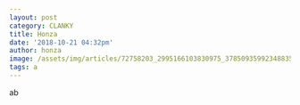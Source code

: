 ```yaml
---
layout: post
category: CLANKY
title: Honza
date: '2018-10-21 04:32pm'
author: honza
image: /assets/img/articles/72758203_2995166103830975_3785093599234883584_n.png
tags: a
---
```

ab
